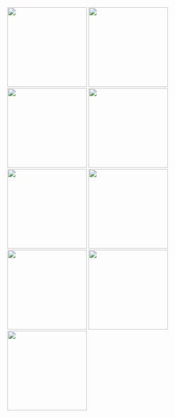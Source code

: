 <img src='https://cdn.jsdelivr.net/gh/QingHongJiao/cdn/pao/p1.jpg' height="180" width="180" />
<img src='https://cdn.jsdelivr.net/gh/QingHongJiao/cdn/pao/p2.jpg' height="180" width="180" />
<img src='https://cdn.jsdelivr.net/gh/QingHongJiao/cdn/pao/p3.jpg' height="180" width="180" />
<img src='https://cdn.jsdelivr.net/gh/QingHongJiao/cdn/pao/p4.jpg' height="180" width="180" />
<img src='https://cdn.jsdelivr.net/gh/QingHongJiao/cdn/pao/p5.jpg' height="180" width="180" />
<img src='https://cdn.jsdelivr.net/gh/QingHongJiao/cdn/pao/p6.jpg' height="180" width="180" />
<img src='https://cdn.jsdelivr.net/gh/QingHongJiao/cdn/pao/p7.jpg' height="180" width="180" />
<img src='https://cdn.jsdelivr.net/gh/QingHongJiao/cdn/pao/p8.jpg' height="180" width="180" />
<img src='https://cdn.jsdelivr.net/gh/QingHongJiao/cdn/pao/p9.jpg' height="180" width="180" />
